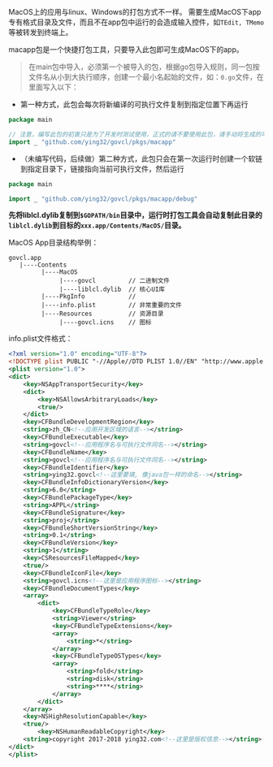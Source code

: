 MacOS上的应用与linux、Windows的打包方式不一样。
需要生成MacOS下app专有格式目录及文件，而且不在app包中运行的会造成输入控件，如`TEdit, TMemo`等被转发到终端上。  

macapp包是一个快捷打包工具，只要导入此包即可生成MacOS下的app。

> 在main包中导入，必须第一个被导入的包，根据go包导入规则，同一包按文件名从小到大执行顺序，创建一个最小名起始的文件，如：`0.go`文件，在里面写入以下：
* 第一种方式，此包会每次将新编译的可执行文件复制到指定位置下再运行 
```go
package main

// 注意，编写此包的初衷只是为了开发时测试使用，正式的请不要使用此包，请手动将生成的可执行文件复制到对应文件夹。
import _ "github.com/ying32/govcl/pkgs/macapp"
```
 
* （未编写代码，后续做）第二种方式，此包只会在第一次运行时创建一个软链到指定目录下，链接指向当前可执行文件，然后运行
```go
package main

import _ "github.com/ying32/govcl/pkgs/macapp/debug"
```


**先将liblcl.dylib复制到`$GOPATH/bin`目录中，运行时打包工具会自动复制此目录的`liblcl.dylib`到目标的`xxx.app/Contents/MacOS/`目录。**    


MacOS App目录结构举例：  

```
govcl.app  
   |----Contents  
         |----MacOS  
              |----govcl         // 二进制文件  
              |----liblcl.dylib  // 核心UI库
         |----PkgInfo            //   
         |----info.plist         // 非常重要的文件  
         |----Resources          // 资源目录
              |----govcl.icns    // 图标   
```

info.plist文件格式：  

```xml
<?xml version="1.0" encoding="UTF-8"?>
<!DOCTYPE plist PUBLIC "-//Apple//DTD PLIST 1.0//EN" "http://www.apple.com/DTDs/PropertyList-1.0.dtd">
<plist version="1.0">
<dict>
	<key>NSAppTransportSecurity</key>
	<dict>
		<key>NSAllowsArbitraryLoads</key>
		<true/>
	</dict>
	<key>CFBundleDevelopmentRegion</key>
	<string>zh_CN<!--应用开发区域的语言--></string>
	<key>CFBundleExecutable</key>
	<string>govcl<!--应用程序名与可执行文件同名--></string>
	<key>CFBundleName</key>
	<string>govcl<!--应用程序名与可执行文件同名--></string>
	<key>CFBundleIdentifier</key>
	<string>ying32.govcl<!--这里要填, 像java包一样的命名--></string>
	<key>CFBundleInfoDictionaryVersion</key>
	<string>6.0</string>
	<key>CFBundlePackageType</key>
	<string>APPL</string>
	<key>CFBundleSignature</key>
	<string>proj</string>
	<key>CFBundleShortVersionString</key>
	<string>0.1</string>
	<key>CFBundleVersion</key>
	<string>1</string>
	<key>CSResourcesFileMapped</key>
	<true/>
	<key>CFBundleIconFile</key>
	<string>govcl.icns<!--这里是应用程序图标--></string>
	<key>CFBundleDocumentTypes</key>
	<array>
		<dict>
			<key>CFBundleTypeRole</key>
			<string>Viewer</string>
			<key>CFBundleTypeExtensions</key>
			<array>
				<string>*</string>
			</array>
			<key>CFBundleTypeOSTypes</key>
			<array>
				<string>fold</string>
				<string>disk</string>
				<string>****</string>
			</array>
		</dict>
	</array>
	<key>NSHighResolutionCapable</key>
	<true/>
        <key>NSHumanReadableCopyright</key>
	<string>copyright 2017-2018 ying32.com<!--这里是版权信息--></string>
</dict>
</plist>

```